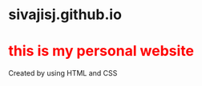 # sivajisj.github.io
<h1 style="color:red;">this is my personal website </h1>
Created by using HTML and CSS
